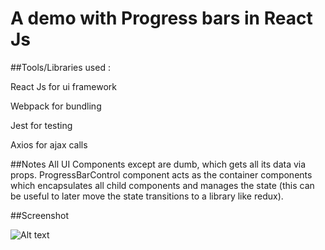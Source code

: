 # A demo with Progress bars in React Js


##Tools/Libraries used :

React Js for ui framework

Webpack for bundling

Jest for testing

Axios for ajax calls

##Notes
All UI Components except are dumb, which gets all its data via props. ProgressBarControl component acts as the container components 
which encapsulates all child components and manages the state (this can be useful to later move the state transitions to a library like redux).

##Screenshot

![Alt text](https://cloud.githubusercontent.com/assets/134557/22097978/09da8e30-de78-11e6-875b-99ad297b7495.png "Optional title")
